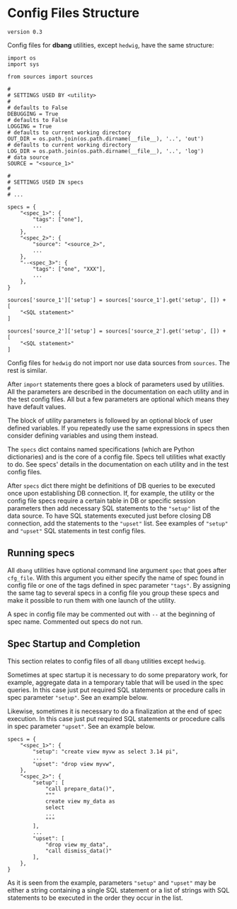 # Config Files Structure

	version 0.3

Config files for **dbang** utilities, except `hedwig`, have the same structure:

```
import os
import sys

from sources import sources

#
# SETTINGS USED BY <utility>
#
# defaults to False
DEBUGGING = True
# defaults to False
LOGGING = True
# defaults to current working directory
OUT_DIR = os.path.join(os.path.dirname(__file__), '..', 'out')
# defaults to current working directory
LOG_DIR = os.path.join(os.path.dirname(__file__), '..', 'log')
# data source
SOURCE = "<source_1>"

#
# SETTINGS USED IN specs
#
# ...

specs = {
    "<spec_1>": {
	    "tags": ["one"],
        ...
    },
    "<spec_2>": {
        "source": "<source_2>",
        ...
    },
    "--<spec_3>": {
	    "tags": ["one", "XXX"],
        ...
    },
}

sources['source_1']['setup'] = sources['source_1'].get('setup', []) + [
    "<SQL statement>"
]

sources['source_2']['setup'] = sources['source_2'].get('setup', []) + [
    "<SQL statement>"
]
```

Config files for `hedwig` do not import nor use data sources from `sources`. The rest is similar.

After `import` statements there goes a block of parameters used by utilities. All the parameters are described in the documentation on each utility and in the test config files. All but a few parameters are optional which means they have default values.

The block of utility parameters is followed by an optional block of user defined variables. If you repeatedly use the same expressions in specs then consider defining variables and using them instead.

The `specs` dict contains named specifications (which are Python dictionaries) and is the core of a config file. Specs tell utilities what exactly to do. See specs' details in the documentation on each utility and in the test config files.

After `specs` dict there might be definitions of DB queries to be executed once upon establishing DB connection. If, for example, the utility or the config file specs require a certain table in DB or specific session parameters then add necessary SQL statements to the `"setup"` list of the data source. To have SQL statements executed just before closing DB connection, add the statements to the `"upset"` list. See examples of `"setup"` and `"upset"` SQL statements in test config files.

## Running specs

All `dbang` utilities have optional command line argument `spec` that goes after `cfg_file`. With this argument you either specify the name of spec found in config file or one of the tags defined in spec parameter `"tags"`. By assigning the same tag to several specs in a config file you group these specs and make it possible to run them with one launch of the utility.

A spec in config file may be commented out with `--` at the beginning of spec name. Commented out specs do not run.

## Spec Startup and Completion

This section relates to config files of all `dbang` utilities except `hedwig`.

Sometimes at spec startup it is necessary to do some preparatory work, for example, aggregate data in a temporary table that will be used in the spec queries. In this case just put required SQL statements or procedure calls in spec parameter `"setup"`. See an example below.

Likewise, sometimes it is necessary to do a finalization at the end of spec execution. In this case just put required SQL statements or procedure calls in spec parameter `"upset"`. See an example below.

```
specs = {
    "<spec_1>": {
	    "setup": "create view myvw as select 3.14 pi",
        ...
	    "upset": "drop view myvw",
    },
    "<spec_2>": {
	    "setup": [
	        "call prepare_data()",
	        """
	        create view my_data as
	        select
	        ...
	        """
	    ],
        ...
	    "upset": [
		    "drop view my_data",
		    "call dismiss_data()"
		],
    },
}
```

As it is seen from the example, parameters `"setup"` and `"upset"` may be either a string containing a single SQL statement or a list of strings with SQL statements to be executed in the order they occur in the list.
